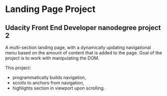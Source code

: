 # Landing Page Project

## Udacity Front End Developer nanodegree project 2

A multi-section landing page, with a dynamically updating navigational menu based on the amount of content that is added to the page. Goal of the project is to work with manipulating the DOM.

This project:

-   programmatically builds navigation,
-   scrolls to anchors from navigation,
-   highlights section in viewport upon scrolling.
